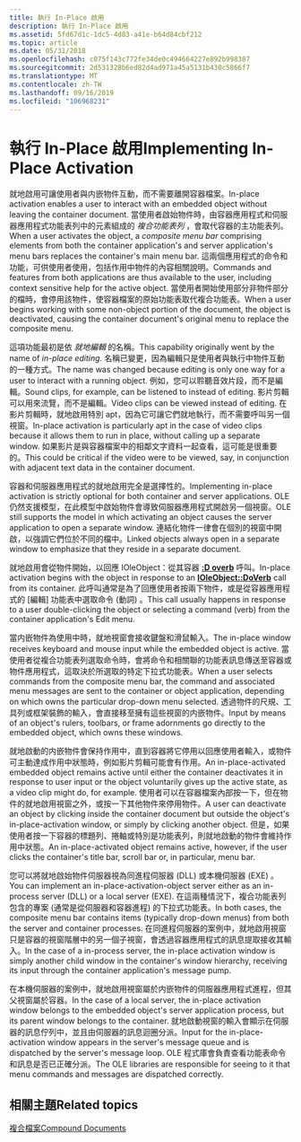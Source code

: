 ```yaml
---
title: 執行 In-Place 啟用
description: 執行 In-Place 啟用
ms.assetid: 5fd67d1c-1dc5-4d83-a41e-b64d84cbf212
ms.topic: article
ms.date: 05/31/2018
ms.openlocfilehash: c075f143c772fe34de0c494664227e892b998387
ms.sourcegitcommit: 2d531328b6ed82d4ad971a45a5131b430c5866f7
ms.translationtype: MT
ms.contentlocale: zh-TW
ms.lasthandoff: 09/16/2019
ms.locfileid: "106968231"
---
```

# <a name="implementing-in-place-activation"></a><span data-ttu-id="0ddef-103">執行 In-Place 啟用</span><span class="sxs-lookup"><span data-stu-id="0ddef-103">Implementing In-Place Activation</span></span>

<span data-ttu-id="0ddef-104">就地啟用可讓使用者與内嵌物件互動，而不需要離開容器檔案。</span><span class="sxs-lookup"><span data-stu-id="0ddef-104">In-place activation enables a user to interact with an embedded object without leaving the container document.</span></span> <span data-ttu-id="0ddef-105">當使用者啟始物件時，由容器應用程式和伺服器應用程式功能表列中的元素組成的 *複合功能表列* ，會取代容器的主功能表列。</span><span class="sxs-lookup"><span data-stu-id="0ddef-105">When a user activates the object, a *composite menu bar* comprising elements from both the container application's and server application's menu bars replaces the container's main menu bar.</span></span> <span data-ttu-id="0ddef-106">這兩個應用程式的命令和功能，可供使用者使用，包括作用中物件的內容相關說明。</span><span class="sxs-lookup"><span data-stu-id="0ddef-106">Commands and features from both applications are thus available to the user, including context sensitive help for the active object.</span></span> <span data-ttu-id="0ddef-107">當使用者開始使用部分非物件部分的檔時，會停用該物件，使容器檔案的原始功能表取代複合功能表。</span><span class="sxs-lookup"><span data-stu-id="0ddef-107">When a user begins working with some non-object portion of the document, the object is deactivated, causing the container document's original menu to replace the composite menu.</span></span>

<span data-ttu-id="0ddef-108">這項功能最初是依 *就地編輯* 的名稱。</span><span class="sxs-lookup"><span data-stu-id="0ddef-108">This capability originally went by the name of *in-place editing*.</span></span> <span data-ttu-id="0ddef-109">名稱已變更，因為編輯只是使用者與執行中物件互動的一種方式。</span><span class="sxs-lookup"><span data-stu-id="0ddef-109">The name was changed because editing is only one way for a user to interact with a running object.</span></span> <span data-ttu-id="0ddef-110">例如，您可以聆聽音效片段，而不是編輯。</span><span class="sxs-lookup"><span data-stu-id="0ddef-110">Sound clips, for example, can be listened to instead of editing.</span></span> <span data-ttu-id="0ddef-111">影片剪輯可以用來流覽，而不是編輯。</span><span class="sxs-lookup"><span data-stu-id="0ddef-111">Video clips can be viewed instead of editing.</span></span> <span data-ttu-id="0ddef-112">在影片剪輯時，就地啟用特別 apt，因為它可讓它們就地執行，而不需要呼叫另一個視窗。</span><span class="sxs-lookup"><span data-stu-id="0ddef-112">In-place activation is particularly apt in the case of video clips because it allows them to run in place, without calling up a separate window.</span></span> <span data-ttu-id="0ddef-113">如果影片是與容器檔案中的相鄰文字資料一起查看，這可能是很重要的。</span><span class="sxs-lookup"><span data-stu-id="0ddef-113">This could be critical if the video were to be viewed, say, in conjunction with adjacent text data in the container document.</span></span>

<span data-ttu-id="0ddef-114">容器和伺服器應用程式的就地啟用完全是選擇性的。</span><span class="sxs-lookup"><span data-stu-id="0ddef-114">Implementing in-place activation is strictly optional for both container and server applications.</span></span> <span data-ttu-id="0ddef-115">OLE 仍然支援模型，在此模型中啟始物件會導致伺服器應用程式開啟另一個視窗。</span><span class="sxs-lookup"><span data-stu-id="0ddef-115">OLE still supports the model in which activating an object causes the server application to open a separate window.</span></span> <span data-ttu-id="0ddef-116">連結化物件一律會在個別的視窗中開啟，以強調它們位於不同的檔中。</span><span class="sxs-lookup"><span data-stu-id="0ddef-116">Linked objects always open in a separate window to emphasize that they reside in a separate document.</span></span>

<span data-ttu-id="0ddef-117">就地啟用會從物件開始，以回應 IOleObject：從其容器 [**:D overb**](/windows/desktop/api/OleIdl/nf-oleidl-ioleobject-doverb) 呼叫。</span><span class="sxs-lookup"><span data-stu-id="0ddef-117">In-place activation begins with the object in response to an [**IOleObject::DoVerb**](/windows/desktop/api/OleIdl/nf-oleidl-ioleobject-doverb) call from its container.</span></span> <span data-ttu-id="0ddef-118">此呼叫通常是為了回應使用者按兩下物件，或是從容器應用程式的 [編輯] 功能表中選取命令 (動詞) 。</span><span class="sxs-lookup"><span data-stu-id="0ddef-118">This call usually happens in response to a user double-clicking the object or selecting a command (verb) from the container application's Edit menu.</span></span>

<span data-ttu-id="0ddef-119">當内嵌物件為使用中時，就地視窗會接收鍵盤和滑鼠輸入。</span><span class="sxs-lookup"><span data-stu-id="0ddef-119">The in-place window receives keyboard and mouse input while the embedded object is active.</span></span> <span data-ttu-id="0ddef-120">當使用者從複合功能表列選取命令時，會將命令和相關聯的功能表訊息傳送至容器或物件應用程式，這取決於所選取的特定下拉式功能表。</span><span class="sxs-lookup"><span data-stu-id="0ddef-120">When a user selects commands from the composite menu bar, the command and associated menu messages are sent to the container or object application, depending on which owns the particular drop-down menu selected.</span></span> <span data-ttu-id="0ddef-121">透過物件的尺規、工具列或框架裝飾的輸入，會直接移至擁有這些視窗的内嵌物件。</span><span class="sxs-lookup"><span data-stu-id="0ddef-121">Input by means of an object's rulers, toolbars, or frame adornments go directly to the embedded object, which owns these windows.</span></span>

<span data-ttu-id="0ddef-122">就地啟動的内嵌物件會保持作用中，直到容器將它停用以回應使用者輸入，或物件可主動達成作用中狀態時，例如影片剪輯可能會有作用。</span><span class="sxs-lookup"><span data-stu-id="0ddef-122">An in-place-activated embedded object remains active until either the container deactivates it in response to user input or the object voluntarily gives up the active state, as a video clip might do, for example.</span></span> <span data-ttu-id="0ddef-123">使用者可以在容器檔案內部按一下，但在物件的就地啟用視窗之外，或按一下其他物件來停用物件。</span><span class="sxs-lookup"><span data-stu-id="0ddef-123">A user can deactivate an object by clicking inside the container document but outside the object's in-place-activation window, or simply by clicking another object.</span></span> <span data-ttu-id="0ddef-124">但是，如果使用者按一下容器的標題列、捲軸或特別是功能表列，則就地啟動的物件會維持作用中狀態。</span><span class="sxs-lookup"><span data-stu-id="0ddef-124">An in-place-activated object remains active, however, if the user clicks the container's title bar, scroll bar or, in particular, menu bar.</span></span>

<span data-ttu-id="0ddef-125">您可以將就地啟始物件伺服器視為同進程伺服器 (DLL) 或本機伺服器 (EXE) 。</span><span class="sxs-lookup"><span data-stu-id="0ddef-125">You can implement an in-place-activation-object server either as an in-process server (DLL) or a local server (EXE).</span></span> <span data-ttu-id="0ddef-126">在這兩種情況下，複合功能表列包含的專案 (通常是從伺服器和容器進程) 的下拉式功能表。</span><span class="sxs-lookup"><span data-stu-id="0ddef-126">In both cases, the composite menu bar contains items (typically drop-down menus) from both the server and container processes.</span></span> <span data-ttu-id="0ddef-127">在同進程伺服器的案例中，就地啟用視窗只是容器的視窗階層中的另一個子視窗，會透過容器應用程式的訊息提取接收其輸入。</span><span class="sxs-lookup"><span data-stu-id="0ddef-127">In the case of a in-process server, the in-place activation window is simply another child window in the container's window hierarchy, receiving its input through the container application's message pump.</span></span>

<span data-ttu-id="0ddef-128">在本機伺服器的案例中，就地啟用視窗屬於内嵌物件的伺服器應用程式進程，但其父視窗屬於容器。</span><span class="sxs-lookup"><span data-stu-id="0ddef-128">In the case of a local server, the in-place activation window belongs to the embedded object's server application process, but its parent window belongs to the container.</span></span> <span data-ttu-id="0ddef-129">就地啟動視窗的輸入會顯示在伺服器的訊息佇列中，並且由伺服器的訊息迴圈分派。</span><span class="sxs-lookup"><span data-stu-id="0ddef-129">Input for the in-place-activation window appears in the server's message queue and is dispatched by the server's message loop.</span></span> <span data-ttu-id="0ddef-130">OLE 程式庫會負責查看功能表命令和訊息是否已正確分派。</span><span class="sxs-lookup"><span data-stu-id="0ddef-130">The OLE libraries are responsible for seeing to it that menu commands and messages are dispatched correctly.</span></span>

## <a name="related-topics"></a><span data-ttu-id="0ddef-131">相關主題</span><span class="sxs-lookup"><span data-stu-id="0ddef-131">Related topics</span></span>

<dl> <dt>

[<span data-ttu-id="0ddef-132">複合檔案</span><span class="sxs-lookup"><span data-stu-id="0ddef-132">Compound Documents</span></span>](compound-documents.md)
</dt> </dl>

 

 




